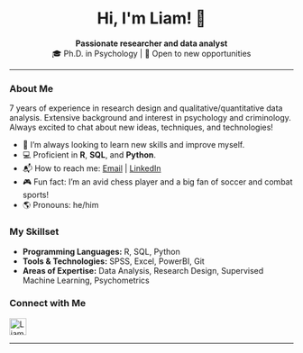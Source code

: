 <h1 align="center">Hi, I'm Liam! 👋</h1>

<p align="center">
  <strong> Passionate researcher and data analyst</strong> <br />
  🎓 Ph.D. in Psychology | 💼 Open to new opportunities 
</p>

---

### About Me

7 years of experience in research design and qualitative/quantitative data analysis. Extensive background and interest in psychology and criminology. Always excited to chat about new ideas, techniques, and technologies!

- 🔭 I’m always looking to learn new skills and improve myself.
- 💻 Proficient in **R**, **SQL**, and **Python**.
- 📬 How to reach me: [Email](mailto:ld19rk@brocku.ca) | [LinkedIn](https://www.linkedin.com/in/liam-doyle-6b88a12a4/)
- 🎮 Fun fact: I’m an avid chess player and a big fan of soccer and combat sports!
- 🌎 Pronouns: he/him

### My Skillset

- **Programming Languages:** R, SQL, Python
- **Tools & Technologies:** SPSS, Excel, PowerBI, Git
- **Areas of Expertise:** Data Analysis, Research Design, Supervised Machine Learning, Psychometrics

### Connect with Me

<a href="https://www.linkedin.com/in/liam-doyle-6b88a12a4/">
  <img align="left" alt="Liam Doyle | LinkedIn" width="30px" src="https://cdn.jsdelivr.net/npm/simple-icons@v3/icons/linkedin.svg" />
</a>

<br clear="left" />

---

<!---
liamadoyle/liamadoyle is a ✨ special ✨ repository because its `README.md` (this file) appears on your GitHub profile.
You can click the Preview link to take a look at your changes.
--->
